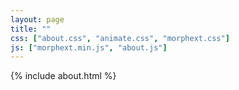 ```yaml
---
layout: page
title: ""
css: ["about.css", "animate.css", "morphext.css"]
js: ["morphext.min.js", "about.js"]
---
```

{% include about.html %}
